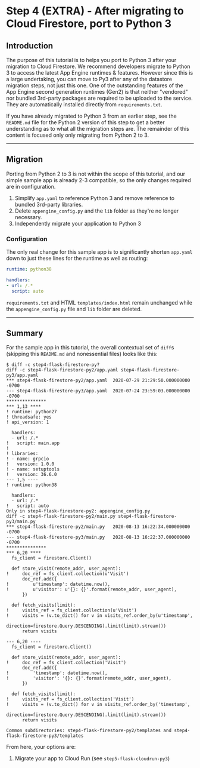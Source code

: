 # Step 4 (EXTRA) - After migrating to Cloud Firestore, port to Python 3

## Introduction


The purpose of this tutorial is to helps you port to Python 3 after your migration to Cloud Firestore. We recommend developers migrate to Python 3 to access the latest App Engine runtimes & features. However since this is a large undertaking, you can move to Py3 after any of the datastore migration steps, not just this one. One of the outstanding features of the App Engine second generation runtimes (Gen2) is that neither "vendored" nor bundled 3rd-party packages are required to be uploaded to the service. They are automatically installed directly from `requirements.txt`.

If you have already migrated to Python 3 from an earlier step, see the `README.md` file for the Python 2 version of this step to get a better understanding as to what all the migration steps are. The remainder of this content is focused only only migrating from Python 2 to 3.

---

## Migration

Porting from Python 2 to 3 is not within the scope of this tutorial, and our simple sample app is already 2-3 compatible, so the only changes required are in configuration.

1. Simplify `app.yaml` to reference Python 3 and remove reference to bundled 3rd-party libraries.
1. Delete `appengine_config.py` and the `lib` folder as they're no longer necessary.
1. Independently migrate your application to Python 3

### Configuration

The only real change for this sample app is to significantly shorten `app.yaml` down to just these lines for the runtime as well as routing:

```yml
runtime: python38

handlers:
- url: /.*
  script: auto
```

`requirements.txt` and HTML `templates/index.html` remain unchanged while the `appengine_config.py` file and `lib` folder are deleted.

---

## Summary

For the sample app in this tutorial, the overall contextual set of `diff`s (skipping this `README.md` and nonessential files) looks like this:

    $ diff -c step4-flask-firestore-py?
    diff -c step4-flask-firestore-py2/app.yaml step4-flask-firestore-py3/app.yaml
    *** step4-flask-firestore-py2/app.yaml  2020-07-29 21:29:50.000000000 -0700
    --- step4-flask-firestore-py3/app.yaml  2020-07-24 23:59:03.000000000 -0700
    ***************
    *** 1,13 ****
    ! runtime: python27
    ! threadsafe: yes
    ! api_version: 1
      
      handlers:
      - url: /.*
    !   script: main.app
    ! 
    ! libraries:
    ! - name: grpcio
    !   version: 1.0.0
    ! - name: setuptools
    !   version: 36.6.0
    --- 1,5 ----
    ! runtime: python38
      
      handlers:
      - url: /.*
    !   script: auto
    Only in step4-flask-firestore-py2: appengine_config.py
    diff -c step4-flask-firestore-py2/main.py step4-flask-firestore-py3/main.py
    *** step4-flask-firestore-py2/main.py   2020-08-13 16:22:34.000000000 -0700
    --- step4-flask-firestore-py3/main.py   2020-08-13 16:22:37.000000000 -0700
    ***************
    *** 6,20 ****
      fs_client = firestore.Client()
      
      def store_visit(remote_addr, user_agent):
    !     doc_ref = fs_client.collection(u'Visit')
          doc_ref.add({
    !         u'timestamp': datetime.now(),
    !         u'visitor': u'{}: {}'.format(remote_addr, user_agent),
          })
      
      def fetch_visits(limit):
    !     visits_ref = fs_client.collection(u'Visit')
    !     visits = (v.to_dict() for v in visits_ref.order_by(u'timestamp',
                  direction=firestore.Query.DESCENDING).limit(limit).stream())
          return visits
      
    --- 6,20 ----
      fs_client = firestore.Client()
      
      def store_visit(remote_addr, user_agent):
    !     doc_ref = fs_client.collection('Visit')
          doc_ref.add({
    !         'timestamp': datetime.now(),
    !         'visitor': '{}: {}'.format(remote_addr, user_agent),
          })
      
      def fetch_visits(limit):
    !     visits_ref = fs_client.collection('Visit')
    !     visits = (v.to_dict() for v in visits_ref.order_by('timestamp',
                  direction=firestore.Query.DESCENDING).limit(limit).stream())
          return visits
      
    Common subdirectories: step4-flask-firestore-py2/templates and step4-flask-firestore-py3/templates

From here, your options are:

1. Migrate your app to Cloud Run (see `step5-flask-cloudrun-py3`)
